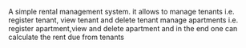 A simple rental management system.
it allows to manage tenants i.e. register tenant, view tenant and delete tenant 
manage apartments i.e. register apartment,view and delete apartment and in the end one can calculate the rent due from tenants
